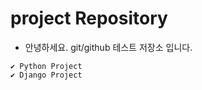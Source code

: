 # project Repository

* 안녕하세요. git/github 테스트 저장소 입니다.
```    
✔ Python Project
✔ Django Project
```
